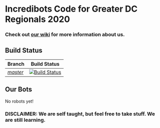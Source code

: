 # Incredibots Code for Greater DC Regionals 2020
### Check out [our wiki] for more information about us.
[our wiki]: https://github.com/RockvilleRobotics/Incredibots2020/wiki

## Build Status
|**Branch**|**Build Status**|
|:---------|:--------------:|
|*[master](https://github.com/RockvilleRobotics/Incredibots2019/tree/master)*|[![Build Status](https://travis-ci.com/rockvillerobotics/Incredibots2019.svg?branch=master)](https://travis-ci.com/rockvillerobotics/Incredibots2019)|

## Our Bots
No robots yet!

### DISCLAIMER: We are self taught, but feel free to take stuff. We are still learning.
